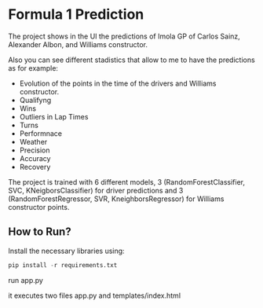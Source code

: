 # Formula 1 Prediction
The project shows in the UI the predictions of Imola GP of Carlos Sainz, Alexander Albon, and Williams constructor.

Also you can see different stadistics that allow to me to have the predictions as for example:

- Evolution of the points in the time of the drivers and Williams constructor.
- Qualifyng
- Wins
- Outliers in Lap Times
- Turns
- Performnace
- Weather
- Precision
- Accuracy
- Recovery

The project is trained with 6 different models, 3 (RandomForestClassifier, SVC, KNeigborsClassifier) for driver predictions and 3 (RandomForestRegressor, SVR, KneighborsRegressor) for Williams constructor points.

## How to Run?

Install the necessary libraries using:
```python
pip install -r requirements.txt
```

run app.py 

it executes two files app.py and templates/index.html 
